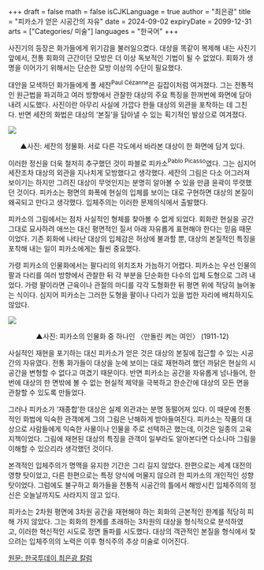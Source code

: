 +++
draft = false
math = false
isCJKLanguage = true
author = "최은광"
title = "피카소가 얻은 시공간의 자유"
date = 2024-09-02
expiryDate = 2099-12-31
arts = ["Categories/ 미술"]
languages = "한국어"
+++

사진기의 등장은 화가들에게 위기감을 불러일으켰다. 대상을 똑같이 복제해 내는 사진기 앞에서, 전통 회화의 근간이던 모방은 더 이상 독보적인 기법이 될 수 없었다. 회화가 생명을 이어가기 위해서는 단순한 모방 이상의 수단이 필요했다.

대안을 모색하던 화가들에게 폴 세잔<sup>Paul Cézanne</sup>은 길잡이처럼 여겨졌다. 그는 전통적인 원근법을 파괴하고 여러 방향에서 관찰한 대상의 주요 특징을 한꺼번에 화면에 담아내려 시도했다. 사진이란 아무리 사실에 가깝다 한들 대상의 외관을 포착하는 데 그친다. 반면 세잔의 화법은 대상의 ‘본질’을 담아낼 수 있는 획기적인 발상으로 여겨졌다.

![](https://cdn.hantoday.net/news/photo/202409/44145_53156_3412.jpg)
<center>▲사진: 세잔의 정물화. 서로 다른 각도에서 바라본 대상이 한 화면에 담겨 있다.</center>

이러한 정신을 더욱 철저히 추구했던 것이 파블로 피카소<sup>Pablo Picasso</sup>였다. 그는 심지어 세잔조차 대상의 외관을 지나치게 모방했다고 생각했다. 세잔의 그림은 다소 어그러져 보이기는 하지만 그려진 대상이 무엇인지는 분명히 알아볼 수 있을 만큼 윤곽이 뚜렷했던 것이다. 피카소는 평면의 화폭에 현실의 입체를 보이는 대로 구현하면 대상의 본질이 왜곡되고 만다고 생각했다. 입체주의는 이러한 문제의식에서 출발했다.

피카소의 그림에서는 점차 사실적인 형체를 찾아볼 수 없게 되었다. 회화란 현실을 공간 그대로 묘사하려 애쓰는 대신 평면적인 질서 아래 자유롭게 표현해야 한다는 믿음 때문이었다. 기존 회화에 나타난 대상의 입체감은 허상에 불과할 뿐, 대상의 본질적인 특징을 포착해 내는 일이 피카소에게는 훨씬 중요했다.

가령 피카소의 인물화에서는 팔다리의 위치조차 가늠하기 어렵다. 피카소는 우선 인물의 팔과 다리를 여러 방향에서 관찰한 뒤 각 부분을 단순화한 다수의 입체 도형으로 그려 내었다. 가령 팔이라면 근육이나 관절의 마디를 각각 도형화한 뒤 평면 위에 적당히 늘어놓는 식이다. 심지어 피카소는 그러한 도형을 팔이나 다리가 있을 법한 자리에 배치하지도 않았다.

![](https://cdn.hantoday.net/news/photo/202409/44145_53161_3625.jpg)
<center>▲사진: 피카소의 인물화 중 하나인 〈만돌린 켜는 여인〉 (1911-12)</center>

사실적인 재현을 포기하는 대신 피카소가 얻은 것은 대상의 본질에 접근할 수 있는 시공간의 자유였다. 전통 화가들이 대상을 눈에 보이는 대로 재현하려 했던 까닭은 현실의 시공간을 변형할 수 없다고 여겼기 때문이다. 반면 피카소는 공간을 자유롭게 넘나들어, 한 번에 대상의 한 면밖에 볼 수 없는 현실적 제약을 극복하고 한순간에 대상의 모든 면을 관찰할 수 있도록 만들었다.

그러나 피카소가 ‘재종합’한 대상은 실제 외관과는 분명 동떨어져 있다. 이 때문에 전통적인 화법에 익숙한 관객에게 그의 그림은 난해하게 받아들여진다. 피카소는 작품의 대상으로 사람들에게 익숙한 사물이나 인물을 주로 선택하곤 했는데, 이것은 일종의 고육지책이었다. 그림에 재현된 대상의 특징을 관객이 일부라도 알아본다면 다소나마 그림을 이해할 수 있으리라 생각했던 것이다.

본격적인 입체주의가 명맥을 유지한 기간은 그리 길지 않았다. 한편으로는 세계 대전의 영향 탓이었고, 다른 한편으로는 특정 양식에 머물지 않으려 한 피카소의 개인적인 성향 탓이었다. 그럼에도 불구하고 화가들을 전통적 시공간의 틀에서 해방시킨 입체주의의 정신은 오늘날까지도 사라지지 않고 있다.

피카소는 2차원 평면에 3차원 공간을 재현해야 하는 회화의 근본적인 한계를 적당히 피해 가지 않았다. 그는 회화의 한계를 초래하는 3차원의 대상을 형식적으로 분석하였고, 이러한 혁신적인 시도로 정면 돌파를 시도했다. 대상의 객관적인 본질을 형식에서 찾으려는 입체주의의 노력은 이후 형식주의 추상 미술로 이어진다.

<a href="https://www.hantoday.net/news/articleView.html?idxno=44145" target="_blank" rel="noopener noreferrer">원문: 한국투데이 최은광 칼럼</a>